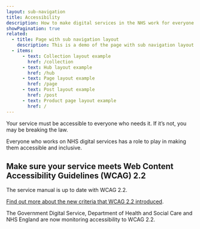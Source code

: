 ```yaml
---
layout: sub-navigation
title: Accessibility
description: How to make digital services in the NHS work for everyone.
showPagination: true
related:
  - title: Page with sub navigation layout
    description: This is a demo of the page with sub navigation layout
  - items:
      - text: Collection layout example
        href: /collection
      - text: Hub layout example
        href: /hub
      - text: Page layout example
        href: /page
      - text: Post layout example
        href: /post
      - text: Product page layout example
        href: /
---
```


Your service must be accessible to everyone who needs it. If it’s not, you may be breaking the law.

Everyone who works on NHS digital services has a role to play in making them accessible and inclusive.

## Make sure your service meets Web Content Accessibility Guidelines (WCAG) 2.2

The service manual is up to date with WCAG 2.2.

[Find out more about the new criteria that WCAG 2.2 introduced](https://service-manual.nhs.uk/accessibility/new-criteria-in-wcag-2-2).

The Government Digital Service, Department of Health and Social Care and NHS England are now monitoring accessibility to WCAG 2.2.
